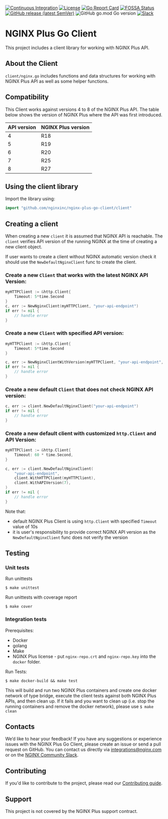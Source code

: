
[![Continuous Integration](https://github.com/nginxinc/nginx-plus-go-client/workflows/Continuous%20Integration/badge.svg)](https://github.com/nginxinc/nginx-plus-go-client/actions)  [![License](https://img.shields.io/badge/License-Apache%202.0-blue.svg)](https://opensource.org/licenses/Apache-2.0)  [![Go Report Card](https://goreportcard.com/badge/github.com/nginxinc/nginx-plus-go-client)](https://goreportcard.com/report/github.com/nginxinc/nginx-plus-go-client)  [![FOSSA Status](https://app.fossa.com/api/projects/custom%2B5618%2Fgithub.com%2Fnginxinc%2Fnginx-plus-go-client.svg?type=shield)](https://app.fossa.com/projects/custom%2B5618%2Fgithub.com%2Fnginxinc%2Fnginx-plus-go-client?ref=badge_shield)  [![GitHub release (latest SemVer)](https://img.shields.io/github/v/release/nginxinc/nginx-plus-go-client?logo=github&sort=semver)](https://github.com/nginxinc/nginx-plus-go-client/releases/latest)  ![GitHub go.mod Go version](https://img.shields.io/github/go-mod/go-version/nginxinc/nginx-plus-go-client?logo=go) [![Slack](https://img.shields.io/badge/slack-nginxcommunity-green?logo=slack)](https://nginxcommunity.slack.com)

# NGINX Plus Go Client

This project includes a client library for working with NGINX Plus API.

## About the Client

`client/nginx.go` includes functions and data structures for working with NGINX Plus API as well as some helper functions.

## Compatibility

This Client works against versions 4 to 8 of the NGINX Plus API. The table below shows the version of NGINX Plus where the API was first introduced.

| API version | NGINX Plus version |
|-------------|--------------------|
| 4 | R18 |
| 5 | R19 |
| 6 | R20 |
| 7 | R25 |
| 8 | R27 |

## Using the client library

Import the library using:
```go
import "github.com/nginxinc/nginx-plus-go-client/client"
```

## Creating a client

When creating a new ```client``` it is assumed that NGINX API is reachable. The ```client``` verifies API version of the running NGINX at the time of creating a new client object.

If user wants to create a client without NGINX automatic version check it should use the ```NewDefaultNginxClient``` func to create the client.


### Create a new ```Client``` that works with the latest NGINX API Version:
```go
myHTTPClient := &http.Client{
    Timeout: 5*time.Second
}
c, err := NewNginxClient(myHTTPClient, "your-api-endpoint")
if err != nil {
    // handle error
}
```

### Create a new ```Client``` with specified API version:
```go
myHTTPClient := &http.Client{
    Timeout: 5*time.Second
}

c, err := NewNginxClientWithVersion(myHTTPClient, "your-api-endpoint", 7)
if err != nil {
    // handle error
}
```

### Create a new default ```Client``` that does not check NGINX API version:
```go
c, err := client.NewDefaultNginxClient("your-api-endpoint")
if err != nil {
	// handle error
}
```
### Create a new default client with customized ```http.Client``` and API Version:
```go
myHTTPClient := &http.Client{
	Timeout: 60 * time.Second,
}

c, err := client.NewDefaultNginxClient(
	"your-api-endpoint",
	client.WithHTTPClient(myHTTPClient),
	client.WithAPIVersion(7),
)
if err != nil {
	// handle error
}
```
Note that:
- default NGINX Plus Client is using ```http.Client``` with specified ```Timeout``` value of 10s
- it is user's responsibility to provide correct NGINX API version as the ```NewDefaultNginxClient``` func does not verify the version

## Testing

### Unit tests
Run unittests
```
$ make unittest
```
Run unittests with coverage report
```
$ make cover
```

### Integration tests

Prerequisites:
* Docker
* golang
* Make
* NGINX Plus license - put `nginx-repo.crt` and `nginx-repo.key` into the `docker` folder.

Run Tests:

```
$ make docker-build && make test
```

This will build and run two NGINX Plus containers and create one docker network of type bridge, execute the client tests against both NGINX Plus APIs, and then clean up. If it fails and you want to clean up (i.e. stop the running containers and remove the docker network), please use `$ make clean`

## Contacts

We’d like to hear your feedback! If you have any suggestions or experience issues with the NGINX Plus Go Client, please create an issue or send a pull request on GitHub.
You can contact us directly via integrations@nginx.com or on the [NGINX Community Slack](https://nginxcommunity.slack.com).

## Contributing

If you'd like to contribute to the project, please read our [Contributing guide](CONTRIBUTING.md).

## Support
This project is not covered by the NGINX Plus support contract.
